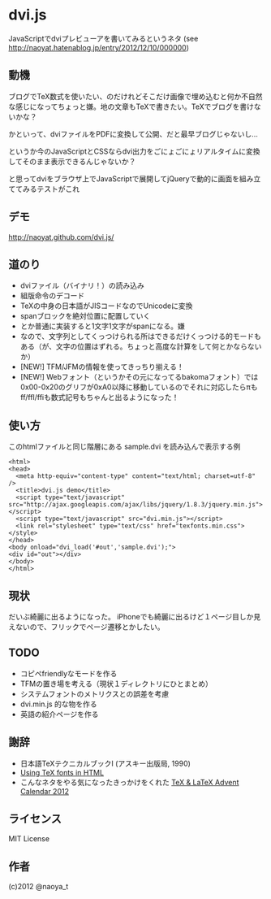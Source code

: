 # dvi.js

JavaScriptでdviプレビューアを書いてみるというネタ
(see http://naoyat.hatenablog.jp/entry/2012/12/10/000000)

## 動機

ブログでTeX数式を使いたい、のだけれどそこだけ画像で埋め込むと何か不自然な感じになってちょっと嫌。地の文章もTeXで書きたい。TeXでブログを書けないかな？

かといって、dviファイルをPDFに変換して公開、だと最早ブログじゃないし…

というか今のJavaScriptとCSSならdvi出力をごにょごにょリアルタイムに変換してそのまま表示できるんじゃないか？

と思ってdviをブラウザ上でJavaScriptで展開してjQueryで動的に画面を組み立ててみるテストがこれ

## デモ

http://naoyat.github.com/dvi.js/

## 道のり

* dviファイル（バイナリ！）の読み込み
* 組版命令のデコード
* TeXの中身の日本語がJISコードなのでUnicodeに変換
* spanブロックを絶対位置に配置していく
* とか普通に実装すると1文字1文字がspanになる。嫌
* なので、文字列としてくっつけられる所はできるだけくっつける的モードもある（が、文字の位置はずれる。ちょっと高度な計算をして何とかならないか）
* [NEW!] TFM/JFMの情報を使ってきっちり揃える！
* [NEW!] Webフォント（というかその元になってるbakomaフォント）では0x00-0x20のグリフが0xA0以降に移動しているのでそれに対応したらπもff/ffl/ffiも数式記号もちゃんと出るようになった！

## 使い方

このhtmlファイルと同じ階層にある sample.dvi を読み込んで表示する例

```
<html>
<head>
  <meta http-equiv="content-type" content="text/html; charset=utf-8" />
  <title>dvi.js demo</title>
  <script type="text/javascript" src="http://ajax.googleapis.com/ajax/libs/jquery/1.8.3/jquery.min.js"></script>
  <script type="text/javascript" src="dvi.min.js"></script>
  <link rel="stylesheet" type="text/css" href="texfonts.min.css"></style>
</head>
<body onload="dvi_load('#out','sample.dvi');">
<div id="out"></div>
</body>
</html>
```

## 現状

だいぶ綺麗に出るようになった。
iPhoneでも綺麗に出るけど１ページ目しか見えないので、フリックでページ遷移とかしたい。

## TODO

* コピペfriendlyなモードを作る
* TFMの置き場を考える（現状１ディレクトリにひとまとめ）
* システムフォントのメトリクスとの誤差を考慮
* dvi.min.js 的な物を作る
* 英語の紹介ページを作る

## 謝辞

* 日本語TeXテクニカルブックI (アスキー出版局, 1990)
* [Using TeX fonts in HTML](http://jadzia.bu.edu/~tsl/using-tex-fonts-in-html/)
* こんなネタをやる気になったきっかけをくれた [TeX & LaTeX Advent Calendar 2012](http://atnd.org/events/34318)

## ライセンス

MIT License

## 作者

(c)2012 @naoya_t


